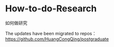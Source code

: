# How-to-do-Research
如何做研究

The updates have been migrated to repos：https://github.com/HuangCongQing/postgraduate
